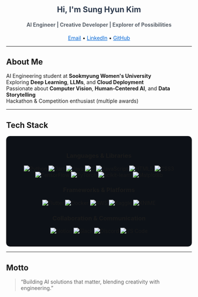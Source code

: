 <h2 align="center" style="color:#2e3b4e;"> Hi, I'm Sung Hyun Kim</h2>
<h4 align="center" style="color:#586069;">AI Engineer | Creative Developer | Explorer of Possibilities</h4>

<p align="center">
  <a href="mailto:smwuai2004@sookmyung.ac.kr" style="color:#0366d6;"> Email</a> •
  <a href="https://www.linkedin.com/in/%EC%84%B1%ED%98%84-%EA%B9%80-wishyun0303/" style="color:#0366d6;"> LinkedIn</a> •
  <a href="https://github.com/wis-hyun" style="color:#0366d6;"> GitHub</a>
</p>

---

##  About Me  

 AI Engineering student at **Sookmyung Women's University**  
 Exploring **Deep Learning**, **LLMs**, and **Cloud Deployment**  
 Passionate about **Computer Vision**, **Human-Centered AI**, and **Data Storytelling**  
 Hackathon & Competition enthusiast (multiple awards)  

---

##  Tech Stack  

<div align="center" style="background-color:#0d1117; padding:20px; border-radius:10px">

###  Languages & Libraries  
![Python](https://img.shields.io/badge/-Python-3776AB?logo=python&logoColor=white)
![Dart](https://img.shields.io/badge/-Dart-0175C2?logo=dart&logoColor=white)
![Java](https://img.shields.io/badge/-Java-007396?logo=java&logoColor=white)
![C](https://img.shields.io/badge/-C-00599C?logo=c&logoColor=white)
![JavaScript](https://img.shields.io/badge/-JavaScript-F7DF1E?logo=javascript&logoColor=black)
![HTML5](https://img.shields.io/badge/-HTML5-E34F26?logo=html5&logoColor=white)
![CSS3](https://img.shields.io/badge/-CSS3-1572B6?logo=css3&logoColor=white)  
![TensorFlow](https://img.shields.io/badge/-TensorFlow-FF6F00?logo=tensorflow&logoColor=white)
![PyTorch](https://img.shields.io/badge/-PyTorch-EE4C2C?logo=pytorch&logoColor=white)
![scikit-learn](https://img.shields.io/badge/-scikit--learn-F7931E?logo=scikit-learn&logoColor=white)
![Matplotlib](https://img.shields.io/badge/-Matplotlib-11557C?logo=plotly&logoColor=white)

###  Frameworks & Platforms  
![Flutter](https://img.shields.io/badge/-Flutter-02569B?logo=flutter&logoColor=white)
![Docker](https://img.shields.io/badge/-Docker-2496ED?logo=docker&logoColor=white)
![AWS](https://img.shields.io/badge/-AWS-232F3E?logo=amazon-aws&logoColor=white)
![Kaggle](https://img.shields.io/badge/-Kaggle-20BEFF?logo=kaggle&logoColor=white)
![KNIME](https://img.shields.io/badge/-KNIME-FEBD07?logo=knime&logoColor=black)

###  Collaboration & Communication  
![Notion](https://img.shields.io/badge/-Notion-000000?logo=notion&logoColor=white)
![Slack](https://img.shields.io/badge/-Slack-4A154B?logo=slack&logoColor=white)
![Discord](https://img.shields.io/badge/-Discord-5865F2?logo=discord&logoColor=white)
![VS Code](https://img.shields.io/badge/-VSCode-007ACC?logo=visual-studio-code&logoColor=white)

</div>

---

##  Motto  
> “Building AI solutions that matter, blending creativity with engineering.”  
